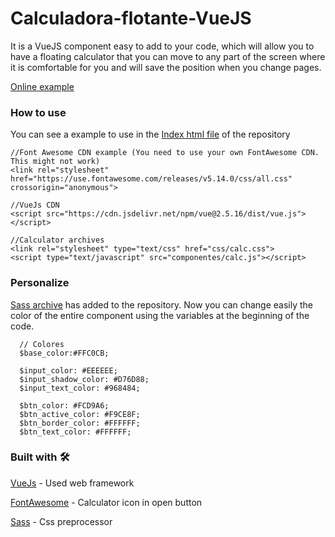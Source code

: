 # Calculadora-flotante-VueJS
It is a VueJS component easy to add to your code, which will allow you to have a floating calculator that you can move to any part of the screen where it is comfortable for you and will save the position when you change pages.

[Online example](https://github.com/Katsote/Calculadora-flotante-VueJS)

### How to use

You can see a example to use in the [Index html file](index.html) of the repository

```
//Font Awesome CDN example (You need to use your own FontAwesome CDN. This might not work)
<link rel="stylesheet" href="https://use.fontawesome.com/releases/v5.14.0/css/all.css" crossorigin="anonymous">

//VueJs CDN
<script src="https://cdn.jsdelivr.net/npm/vue@2.5.16/dist/vue.js"></script>

//Calculator archives
<link rel="stylesheet" type="text/css" href="css/calc.css">
<script type="text/javascript" src="componentes/calc.js"></script>
```

### Personalize

[Sass archive](sass/calc.scss) has added to the repository. Now you can change easily the color of the entire component using the variables at the beginning of the code.

```
  // Colores
  $base_color:#FFC0CB;

  $input_color: #EEEEEE;
  $input_shadow_color: #D76D88;
  $input_text_color: #968484;

  $btn_color: #FCD9A6;
  $btn_active_color: #F9CE8F;
  $btn_border_color: #FFFFFF;
  $btn_text_color: #FFFFFF;
```


### Built with :hammer_and_wrench:

[VueJs](https://es.vuejs.org/v2/guide/installation.html#CDN) - Used web framework

[FontAwesome](https://fontawesome.com/start) - Calculator icon in open button

[Sass](https://sass-lang.com/) - Css preprocessor
